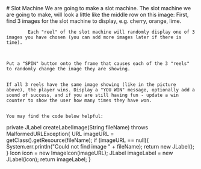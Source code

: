 
 <div id="moduleIndex">
  # Slot Machine
  We are going to make a slot machine.
  The slot machine we are going to make, will look a little like the middle row on this image:
  First, find 3 images for the slot machine to display, e.g. cherry, orange, lime.

            Each "reel" of the slot machine will randomly display one of 3 images you have chosen (you can add more images later if there is time).



    Put a "SPIN" button onto the frame that causes each of the 3 "reels" to randomly change the image they are showing.


    If all 3 reels have the same image showing (like in the picture above), the player wins. Display a "YOU WIN" message, optionally add a sound of success, and if you are still having fun - update a win counter to show the user how many times they have won.


    You may find the code below helpful:


private JLabel createLabelImage(String fileName) throws MalformedURLException{
        URL imageURL = getClass().getResource(fileName);
	if (imageURL == null){
		System.err.println("Could not find image " + fileName);
		return new JLabel();
	}
	Icon icon = new ImageIcon(imageURL);
	JLabel imageLabel = new JLabel(icon);
	return imageLabel;
}
 </div>

